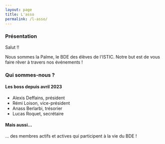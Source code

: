 ```yaml
---
layout: page
title: L'asso
permalink: /l-asso/
---
```


### Présentation

Salut !!

Nous sommes la Palme, le BDE des élèves de l'ISTIC. Notre but est de vous faire rêver à travers nos événements !

### Qui sommes-nous ?

#### Les boss depuis avril 2023

  - Alexis Deffains,  président
  - Rémi Loison, vice-président
  - Anass Berlarbi, trésorier
  - Lucas Roquet, secrétaire

#### Mais aussi...

... des membres actifs et actives qui participent à la vie du BDE !
